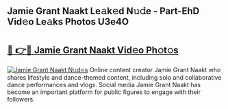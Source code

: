 ## Jamie Grant Naakt Le𝚊k𝚎d N𝚞𝚍e - Part-EhD Vid𝚎o Le𝚊ks Photos U3e4O

# <h2><a href="http://fbau67i.evod.top/?m=Jamie+Grant+Naakt">🔗 👉🔴 Jamie Grant Naakt Vid𝚎o Ph𝚘t𝚘s</a></h2>

[![Jamie Grant Naakt N𝚞d𝚎s](https://i.imgur.com/8V9OHl7.gif)](http://fbau67i.evod.top/?m=Jamie+Grant+Naakt)
Online content creator Jamie Grant Naakt who shares lifestyle and dance-themed content, including solo and collaborative dance performances and vlogs. Social media Jamie Grant Naakt has become an important platform for public figures to engage with their followers. 

